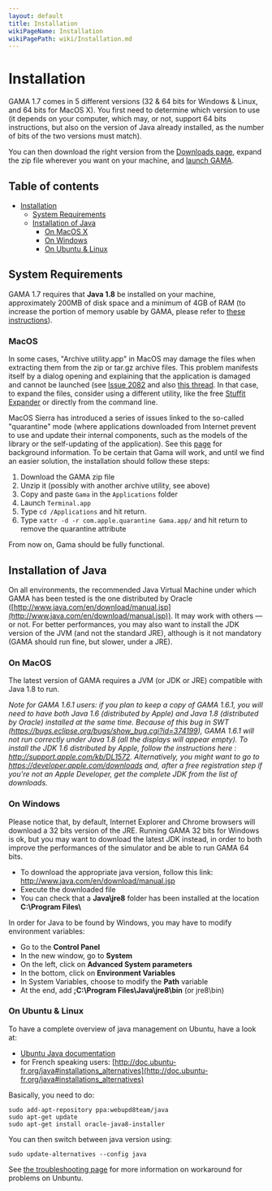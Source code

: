 ```yaml
---
layout: default
title: Installation
wikiPageName: Installation
wikiPagePath: wiki/Installation.md
---
```

# Installation

GAMA 1.7 comes in 5 different versions (32 & 64 bits for Windows & Linux, and 64 bits for MacOS X). You first need to determine which version to use (it depends on your computer, which may, or not, support 64 bits instructions, but also on the version of Java already installed, as the number of bits of the two versions must match).

You can then download the right version from the [Downloads page](http://vps226121.ovh.net/download#GAMALATEST), expand the zip file wherever you want on your machine, and [launch GAMA](Launching).


## Table of contents 

* [Installation](#installation)
	* [System Requirements](#system-requirements)
	* [Installation of Java](#installation-of-java)
		* [On MacOS X](#on-macos-x)
		* [On Windows](#on-windows-7--8-64-bits)
		* [On Ubuntu & Linux](#on-ubuntu--linux)


## System Requirements

GAMA 1.7 requires that **Java 1.8** be installed on your machine, approximately 200MB of disk space and a minimum of 4GB of RAM (to increase the portion of memory usable by GAMA, please refer to [these instructions](Troubleshooting#Memory_problems)).

### MacOS 

In some cases, "Archive utility.app" in MacOS may damage the files when extracting them from the zip or tar.gz archive files. This problem manifests itself by a dialog opening and explaining that the application is damaged and cannot be launched (see [Issue 2082](https://github.com/gama-platform/gama/issues/2082#issuecomment-271812519) and also [this thread](https://bugs.eclipse.org/bugs/show_bug.cgi?id=398450#c17). In that case, to expand the files, consider using a different utility, like the free [Stuffit Expander](http://my.smithmicro.com/stuffit-expander-mac.html) or directly from the command line. 

MacOS Sierra has introduced a series of issues linked to the so-called "quarantine" mode (where applications downloaded from Internet prevent to use and update their internal components, such as the models of the library or the self-updating of the application). See this [page](http://lapcatsoftware.com/articles/app-translocation.html) for background information. To be certain that Gama will work, and until we find an easier solution, the installation should follow these steps:

1. Download the GAMA zip file
2. Unzip it (possibly with another archive utility, see above)
3. Copy and paste `Gama` in the `Applications` folder
4. Launch `Terminal.app`
5. Type `cd /Applications` and hit return.
6. Type `xattr -d -r com.apple.quarantine Gama.app/` and hit return to remove the quarantine attribute

From now on, Gama should be fully functional.

## Installation of Java

On all environments, the recommended Java Virtual Machine under which GAMA has been tested is the one distributed by Oracle ([http://www.java.com/en/download/manual.jsp](http://www.java.com/en/download/manual.jsp)). It may work with others — or not. For better performances, you may also want to install the JDK version of the JVM (and not the standard JRE), although is it not mandatory  (GAMA should run fine, but slower, under a JRE).

### On MacOS 
The latest version of GAMA requires a JVM (or JDK or JRE) compatible with Java 1.8 to run. 

_Note for GAMA 1.6.1 users: if you plan to keep a copy of GAMA 1.6.1, you will need to have both Java 1.6 (distributed by Apple) and Java 1.8 (distributed by Oracle) installed at the same time. Because of this bug in SWT (https://bugs.eclipse.org/bugs/show_bug.cgi?id=374199), GAMA 1.6.1 will not run correctly under Java 1.8 (all the displays will appear empty). To install the JDK 1.6 distributed by Apple, follow the instructions here : http://support.apple.com/kb/DL1572. Alternatively, you might want to go to https://developer.apple.com/downloads and, after a free registration step if you're not an Apple Developer, get the complete JDK from the list of downloads._

### On Windows
Please notice that, by default, Internet Explorer and Chrome browsers will download a 32 bits version of the JRE. Running GAMA 32 bits for Windows is ok, but you may want to download the latest JDK instead, in order to both improve the performances of the simulator and be able to run GAMA 64 bits.

  * To download the appropriate java version, follow this link: http://www.java.com/en/download/manual.jsp
  * Execute the downloaded file
  * You can check that a **Java\\jre8** folder has been installed at the location **C:\\Program Files\\**

In order for Java to be found by Windows, you may have to modify environment variables:

  * Go to the **Control Panel**
  * In the new window, go to **System**
  * On the left, click on **Advanced System parameters**
  * In the bottom, click on **Environment Variables**
  * In System Variables, choose to modify the **Path** variable
  * At the end, add **;C:\\Program Files\\Java\\jre8\\bin** (or jre8\\bin)

### On Ubuntu & Linux

To have a complete overview of java management on Ubuntu, have a look at:

  * [Ubuntu Java documentation](https://help.ubuntu.com/community/Java)
  * for French speaking users: [http://doc.ubuntu-fr.org/java#installations_alternatives](http://doc.ubuntu-fr.org/java#installations_alternatives)

Basically, you need to do:
```
sudo add-apt-repository ppa:webupd8team/java
sudo apt-get update
sudo apt-get install oracle-java8-installer 
```

You can then switch between java version using:
```
sudo update-alternatives --config java
```

See [the troubleshooting page](Troubleshooting#Ubuntu) for more information on workaround for problems on Unbuntu.
